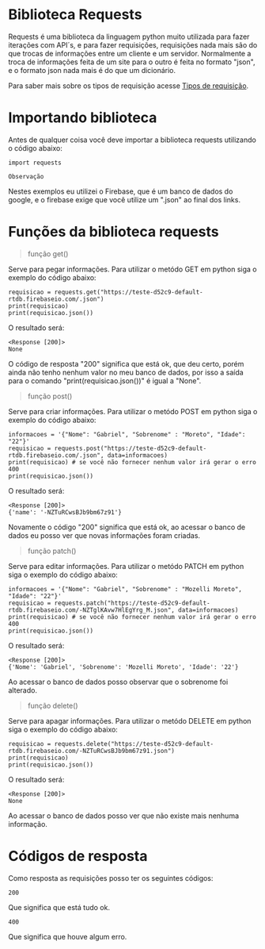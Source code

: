 # Biblioteca Requests
 
Requests é uma biblioteca da linguagem python muito utilizada para fazer iterações com API´s, e para fazer requisições, requisições nada mais são do que
trocas de informações entre um cliente e um servidor.
Normalmente a troca de informações feita de um site para o outro é feita no formato "json", e o formato json nada mais é do que um dicionário.

Para saber mais sobre os tipos de requisição acesse [Tipos de requisição].

[Tipos de requisição]: https://github.com/GabrielMoreto/Biblioteca_Requests/blob/702b882dc1e7b47b86211ac5c78a042da56b3e05/Metodos_http.md


# Importando biblioteca

Antes de qualquer coisa você deve importar a biblioteca requests utilizando o código abaixo:

```
import requests
```

`Observação`

Nestes exemplos eu utilizei o Firebase, que é um banco de dados do google, e o firebase exige que você utilize um ".json" ao final dos links.

# Funções da biblioteca requests

> função get()

Serve para pegar informações.
Para utilizar o metódo GET em python siga o exemplo do código abaixo:

```
requisicao = requests.get("https://teste-d52c9-default-rtdb.firebaseio.com/.json")
print(requisicao) 
print(requisicao.json())
```

O resultado será:

```
<Response [200]>
None
```
O código de resposta "200" significa que está ok, que deu certo, porém ainda não tenho nenhum valor no meu banco de dados, por isso a 
saída para o comando "print(requisicao.json())" é igual a "None".

> função post()

Serve para criar informações.
Para utilizar o metódo POST em python siga o exemplo do código abaixo:

```
informacoes = '{"Nome": "Gabriel", "Sobrenome" : "Moreto", "Idade": "22"}'
requisicao = requests.post("https://teste-d52c9-default-rtdb.firebaseio.com/.json", data=informacoes)
print(requisicao) # se você não fornecer nenhum valor irá gerar o erro 400
print(requisicao.json())
```

O resultado será:

```
<Response [200]>
{'name': '-NZTuRCwsBJb9bm67z91'}
```
Novamente o código "200" significa que está ok, ao acessar o banco de dados eu posso ver que novas informações foram criadas.

> função patch()

Serve para editar informações.
Para utilizar o metódo PATCH em python siga o exemplo do código abaixo:

```
informacoes = '{"Nome": "Gabriel", "Sobrenome" : "Mozelli Moreto", "Idade": "22"}'
requisicao = requests.patch("https://teste-d52c9-default-rtdb.firebaseio.com/-NZTglKAvw7HlEgYrg_M.json", data=informacoes)
print(requisicao) # se você não fornecer nenhum valor irá gerar o erro 400
print(requisicao.json())
```
O resultado será: 

```
<Response [200]>
{'Nome': 'Gabriel', 'Sobrenome': 'Mozelli Moreto', 'Idade': '22'}
```
Ao acessar o banco de dados posso observar que o sobrenome foi alterado.

> função delete()

Serve para apagar informações.
Para utilizar o metódo DELETE em python siga o exemplo do código abaixo:

```
requisicao = requests.delete("https://teste-d52c9-default-rtdb.firebaseio.com/-NZTuRCwsBJb9bm67z91.json")
print(requisicao) 
print(requisicao.json())
```

O resultado será:

```
<Response [200]>
None
```

Ao acessar o banco de dados posso ver que não existe mais nenhuma informação.


# Códigos de resposta

Como resposta as requisições posso ter os seguintes códigos:

`200` 

Que significa que está tudo ok.

`400` 

Que significa que houve algum erro.